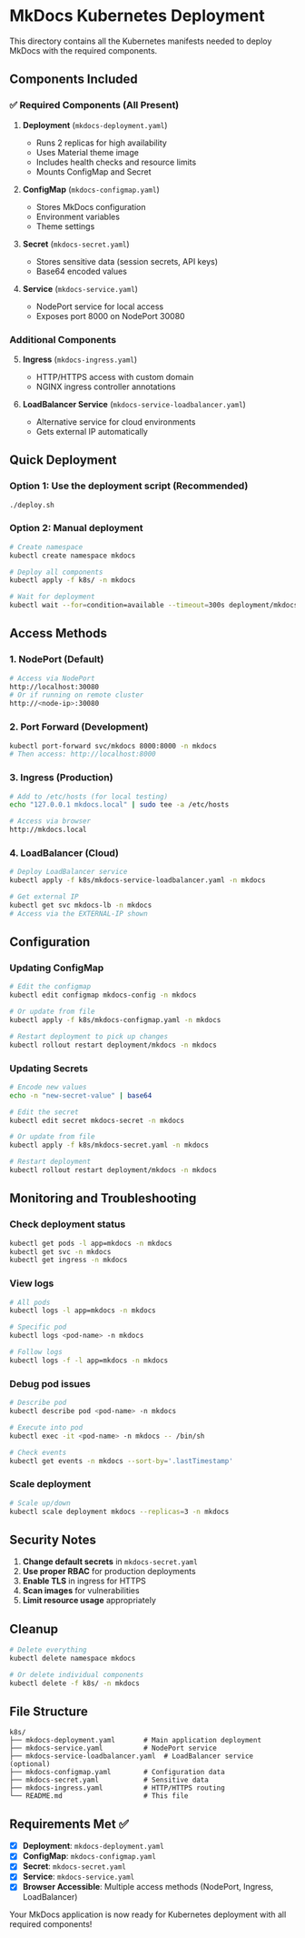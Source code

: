 # MkDocs Kubernetes Deployment

This directory contains all the Kubernetes manifests needed to deploy MkDocs with the required components.

## Components Included

### ✅ Required Components (All Present)

1. **Deployment** (`mkdocs-deployment.yaml`)
   - Runs 2 replicas for high availability
   - Uses Material theme image
   - Includes health checks and resource limits
   - Mounts ConfigMap and Secret

2. **ConfigMap** (`mkdocs-configmap.yaml`)
   - Stores MkDocs configuration
   - Environment variables
   - Theme settings

3. **Secret** (`mkdocs-secret.yaml`)
   - Stores sensitive data (session secrets, API keys)
   - Base64 encoded values

4. **Service** (`mkdocs-service.yaml`)
   - NodePort service for local access
   - Exposes port 8000 on NodePort 30080

### Additional Components

5. **Ingress** (`mkdocs-ingress.yaml`)
   - HTTP/HTTPS access with custom domain
   - NGINX ingress controller annotations

6. **LoadBalancer Service** (`mkdocs-service-loadbalancer.yaml`)
   - Alternative service for cloud environments
   - Gets external IP automatically

## Quick Deployment

### Option 1: Use the deployment script (Recommended)

```bash
./deploy.sh
```

### Option 2: Manual deployment

```bash
# Create namespace
kubectl create namespace mkdocs

# Deploy all components
kubectl apply -f k8s/ -n mkdocs

# Wait for deployment
kubectl wait --for=condition=available --timeout=300s deployment/mkdocs -n mkdocs
```

## Access Methods

### 1. NodePort (Default)

```bash
# Access via NodePort
http://localhost:30080
# Or if running on remote cluster
http://<node-ip>:30080
```

### 2. Port Forward (Development)

```bash
kubectl port-forward svc/mkdocs 8000:8000 -n mkdocs
# Then access: http://localhost:8000
```

### 3. Ingress (Production)

```bash
# Add to /etc/hosts (for local testing)
echo "127.0.0.1 mkdocs.local" | sudo tee -a /etc/hosts

# Access via browser
http://mkdocs.local
```

### 4. LoadBalancer (Cloud)

```bash
# Deploy LoadBalancer service
kubectl apply -f k8s/mkdocs-service-loadbalancer.yaml -n mkdocs

# Get external IP
kubectl get svc mkdocs-lb -n mkdocs
# Access via the EXTERNAL-IP shown
```

## Configuration

### Updating ConfigMap

```bash
# Edit the configmap
kubectl edit configmap mkdocs-config -n mkdocs

# Or update from file
kubectl apply -f k8s/mkdocs-configmap.yaml -n mkdocs

# Restart deployment to pick up changes
kubectl rollout restart deployment/mkdocs -n mkdocs
```

### Updating Secrets

```bash
# Encode new values
echo -n "new-secret-value" | base64

# Edit the secret
kubectl edit secret mkdocs-secret -n mkdocs

# Or update from file
kubectl apply -f k8s/mkdocs-secret.yaml -n mkdocs

# Restart deployment
kubectl rollout restart deployment/mkdocs -n mkdocs
```

## Monitoring and Troubleshooting

### Check deployment status

```bash
kubectl get pods -l app=mkdocs -n mkdocs
kubectl get svc -n mkdocs
kubectl get ingress -n mkdocs
```

### View logs

```bash
# All pods
kubectl logs -l app=mkdocs -n mkdocs

# Specific pod
kubectl logs <pod-name> -n mkdocs

# Follow logs
kubectl logs -f -l app=mkdocs -n mkdocs
```

### Debug pod issues

```bash
# Describe pod
kubectl describe pod <pod-name> -n mkdocs

# Execute into pod
kubectl exec -it <pod-name> -n mkdocs -- /bin/sh

# Check events
kubectl get events -n mkdocs --sort-by='.lastTimestamp'
```

### Scale deployment

```bash
# Scale up/down
kubectl scale deployment mkdocs --replicas=3 -n mkdocs
```

## Security Notes

1. **Change default secrets** in `mkdocs-secret.yaml`
2. **Use proper RBAC** for production deployments
3. **Enable TLS** in ingress for HTTPS
4. **Scan images** for vulnerabilities
5. **Limit resource usage** appropriately

## Cleanup

```bash
# Delete everything
kubectl delete namespace mkdocs

# Or delete individual components
kubectl delete -f k8s/ -n mkdocs
```

## File Structure

```plaintext
k8s/
├── mkdocs-deployment.yaml       # Main application deployment
├── mkdocs-service.yaml          # NodePort service
├── mkdocs-service-loadbalancer.yaml  # LoadBalancer service (optional)
├── mkdocs-configmap.yaml        # Configuration data
├── mkdocs-secret.yaml           # Sensitive data
├── mkdocs-ingress.yaml          # HTTP/HTTPS routing
└── README.md                    # This file
```

## Requirements Met ✅

- [x] **Deployment**: `mkdocs-deployment.yaml`
- [x] **ConfigMap**: `mkdocs-configmap.yaml`
- [x] **Secret**: `mkdocs-secret.yaml`
- [x] **Service**: `mkdocs-service.yaml`
- [x] **Browser Accessible**: Multiple access methods (NodePort, Ingress, LoadBalancer)

Your MkDocs application is now ready for Kubernetes deployment with all required components!